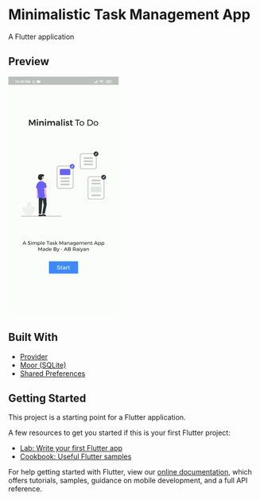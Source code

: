 # Minimalistic Task Management App

A Flutter application 

## Preview
![](app_preview.gif)

## Built With

- [Provider](https://pub.dev/packages/provider)
- [Moor (SQLite)](https://pub.dev/packages/moor_flutter)
- [Shared Preferences](https://pub.dev/packages/shared_preferences)

## Getting Started

This project is a starting point for a Flutter application.

A few resources to get you started if this is your first Flutter project:

- [Lab: Write your first Flutter app](https://flutter.dev/docs/get-started/codelab)
- [Cookbook: Useful Flutter samples](https://flutter.dev/docs/cookbook)

For help getting started with Flutter, view our
[online documentation](https://flutter.dev/docs), which offers tutorials,
samples, guidance on mobile development, and a full API reference.
